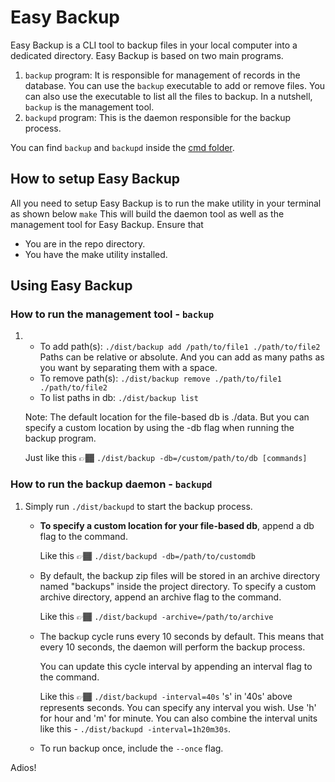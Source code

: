# Easy Backup
Easy Backup is a CLI tool to backup files in your local computer into a dedicated directory.
Easy Backup is based on two main programs.

 1. `backup` program: It is responsible for management of records in the database. You can use the `backup` executable to add or remove files. You can also use the executable to list all the files to backup. In a nutshell, `backup` is the management tool.
 2. `backupd` program: This is the daemon responsible for the backup process.

You can find `backup` and `backupd` inside the [cmd folder](https://github.com/tolopsy/easy-backup/tree/main/cmd).
 
 ## How to setup Easy Backup
 All you need to setup Easy Backup is to run the make utility in your terminal as shown below
 ``` make ```
 This will build the daemon tool as well as the management tool for Easy Backup.
 Ensure that 
 - You are in the repo directory.
 - You have the make utility installed.


## Using Easy Backup
 
 ### How to run the management tool - `backup`
 
1. - To add path(s): 
`./dist/backup add /path/to/file1 ./path/to/file2`
Paths can be relative or absolute. And you can add as many paths as you want by separating them with a space.
	- To remove path(s):
	`./dist/backup remove ./path/to/file1 ./path/to/file2`
	- To list paths in db:
	`./dist/backup list`

	Note: The default location for the file-based db is ./data. But you can specify a custom location by using the -db flag when running the backup program.

	Just like this 👉🏾
	`./dist/backup -db=/custom/path/to/db [commands]`


### How to run the backup daemon - `backupd`

1. Simply run `./dist/backupd` to start the backup process.
	
	- **To specify a custom location for your file-based db**, append a db flag to the command.
	
		Like this 👉🏾
	`./dist/backupd -db=/path/to/customdb`
	
	- By default, the backup zip files will be stored in an archive directory named "backups" inside the project directory. To specify a custom archive directory, append an archive flag to the command.
	
		Like this 👉🏾
	`./dist/backupd -archive=/path/to/archive`
	
	- The backup cycle runs every 10 seconds by default. This means that every 10 seconds, the daemon will perform the backup process. 

		You can update this cycle interval by appending an interval flag to the command.
		
		Like this 👉🏾
		`./dist/backupd -interval=40s`
	's' in '40s' above represents seconds. You can specify any interval you wish. 
	Use 'h' for hour and 'm' for minute. You can also combine the interval units like this - `./dist/backupd -interval=1h20m30s`.

    - To run backup once, include the `--once` flag.

Adios!
